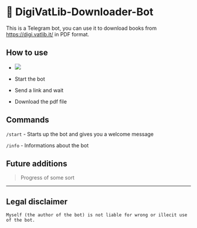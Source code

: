# 🤖 DigiVatLib-Downloader-Bot
This is a Telegram bot, you can use it to download books from https://digi.vatlib.it/ in PDF format.

## How to use
- 
  </a>
  <a href="https://t.me/DigiVatLibRobot">
    <img src="https://img.shields.io/badge/Add Me!-t.me%2FDigiVatLibRobot-blue">
  </a>

- Start the bot
- Send a link and wait
- Download the pdf file

## Commands
`/start` - Starts up the bot and gives you a welcome message

`/info` - Informations about the bot


## Future additions
>Progress of some sort


---
## Legal disclaimer
```
Myself (the author of the bot) is not liable for wrong or illecit use of the bot.
```

